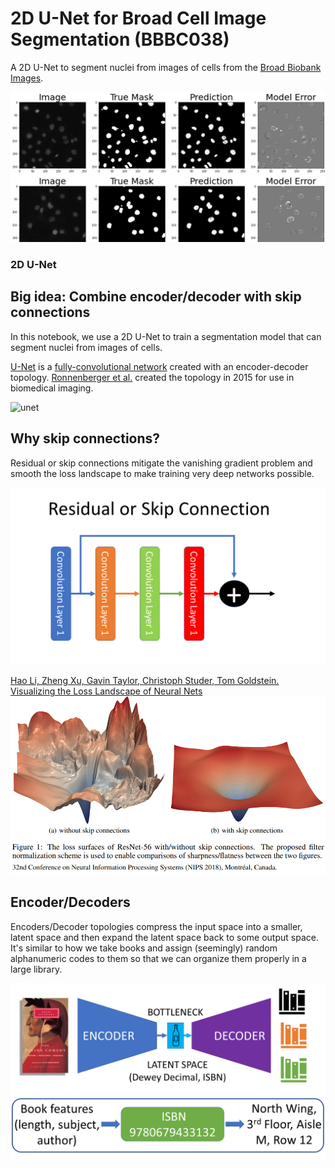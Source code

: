 # 2D U-Net for Broad Cell Image Segmentation (BBBC038)
A 2D U-Net to segment nuclei from images of cells from the [Broad Biobank Images](https://bbbc.broadinstitute.org/BBBC038).

![broad](/model_images_predictions.png)

### 2D U-Net
## Big idea: Combine encoder/decoder with skip connections

In this notebook, we use a 2D U-Net to train a segmentation model that can segment nuclei from images of cells.

[U-Net](https://en.wikipedia.org/wiki/U-Net) is a [fully-convolutional network](https://arxiv.org/abs/1411.4038) created with an encoder-decoder topology. [Ronnenberger et al.](https://arxiv.org/abs/1505.04597) created the topology in 2015 for use in biomedical imaging.

![unet](https://upload.wikimedia.org/wikipedia/commons/2/2b/Example_architecture_of_U-Net_for_producing_k_256-by-256_image_masks_for_a_256-by-256_RGB_image.png)

## Why skip connections?

Residual or skip connections mitigate the vanishing gradient problem and smooth the loss landscape to make training very deep networks possible.

![skip](skip_connection.png)

[Hao Li, Zheng Xu, Gavin Taylor, Christoph Studer, Tom Goldstein. Visualizing the Loss Landscape of Neural Nets](https://arxiv.org/pdf/1712.09913.pdf)
![skip-loss](residual_loss_space.png)

## Encoder/Decoders

Encoders/Decoder topologies compress the input space into a smaller, latent space and then expand the latent space back to some output space. It's similar to how we take books and assign (seemingly) random alphanumeric codes to them so that we can organize them properly in a large library.

![encoder-decoder](encoder-decoder.png)
